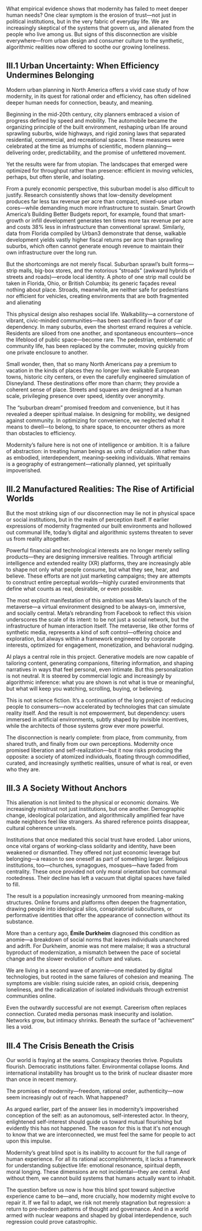 What empirical evidence shows that modernity has failed to meet deeper human needs? One clear symptom is the erosion of trust—not just in political institutions, but in the very fabric of everyday life. We are increasingly skeptical of the systems that govern us, and alienated from the people who live among us. But signs of this disconnection are visible everywhere—from urban design and consumer culture to the synthetic, algorithmic realities now offered to soothe our growing loneliness.

## III.1 Urban Uncertainty: When Efficiency Undermines Belonging

Modern urban planning in North America offers a vivid case study of how modernity, in its quest for rational order and efficiency, has often sidelined deeper human needs for connection, beauty, and meaning.

Beginning in the mid-20th century, city planners embraced a vision of progress defined by speed and mobility. The automobile became the organizing principle of the built environment, reshaping urban life around sprawling suburbs, wide highways, and rigid zoning laws that separated residential, commercial, and recreational spaces. These measures were celebrated at the time as triumphs of scientific, modern planning—delivering order, predictability, and the promise of unfettered movement.

Yet the results were far from utopian. The landscapes that emerged were optimized for throughput rather than presence: efficient in moving vehicles, perhaps, but often sterile, and isolating.

From a purely economic perspective, this suburban model is also difficult to justify. Research consistently shows that low-density development produces far less tax revenue per acre than compact, mixed-use urban cores—while demanding much more infrastructure to sustain. Smart Growth America’s Building Better Budgets report, for example, found that smart-growth or infill development generates ten times more tax revenue per acre and costs 38% less in infrastructure than conventional sprawl. Similarly, data from Florida compiled by Urban3 demonstrate that dense, walkable development yields vastly higher fiscal returns per acre than sprawling suburbs, which often cannot generate enough revenue to maintain their own infrastructure over the long run.

But the shortcomings are not merely fiscal. Suburban sprawl’s built forms—strip malls, big-box stores, and the notorious “stroads” (awkward hybrids of streets and roads)—erode local identity. A photo of one strip mall could be taken in Florida, Ohio, or British Columbia; its generic façades reveal nothing about place. Stroads, meanwhile, are neither safe for pedestrians nor efficient for vehicles, creating environments that are both fragmented and alienating

This physical design also reshapes social life. Walkability—a cornerstone of vibrant, civic-minded communities—has been sacrificed in favor of car dependency. In many suburbs, even the shortest errand requires a vehicle. Residents are siloed from one another, and spontaneous encounters—once the lifeblood of public space—become rare. The pedestrian, emblematic of community life, has been replaced by the commuter, moving quickly from one private enclosure to another.

Small wonder, then, that so many North Americans pay a premium to vacation in the kinds of places they no longer live: walkable European towns, historic city centers, or even the carefully engineered simulation of Disneyland. These destinations offer more than charm; they provide a coherent sense of place. Streets and squares are designed at a human scale, privileging presence over speed, identity over anonymity.

The “suburban dream” promised freedom and convenience, but it has revealed a deeper spiritual malaise. In designing for mobility, we designed against community. In optimizing for convenience, we neglected what it means to dwell—to belong, to share space, to encounter others as more than obstacles to efficiency.

Modernity’s failure here is not one of intelligence or ambition. It is a failure of abstraction: in treating human beings as units of calculation rather than as embodied, interdependent, meaning-seeking individuals. What remains is a geography of estrangement—rationally planned, yet spiritually impoverished.

## III.2 Manufactured Realities: The Rise of Artificial Worlds

But the most striking sign of our disconnection may lie not in physical space or social institutions, but in the realm of perception itself. If earlier expressions of modernity fragmented our built environments and hollowed out communal life, today’s digital and algorithmic systems threaten to sever us from reality altogether.

Powerful financial and technological interests are no longer merely selling products—they are designing immersive realities. Through artificial intelligence and extended reality (XR) platforms, they are increasingly able to shape not only what people consume, but what they see, hear, and believe. These efforts are not just marketing campaigns; they are attempts to construct entire perceptual worlds—highly curated environments that define what counts as real, desirable, or even possible.

The most explicit manifestation of this ambition was Meta’s launch of the metaverse—a virtual environment designed to be always-on, immersive, and socially central. Meta’s rebranding from Facebook to reflect this vision underscores the scale of its intent: to be not just a social network, but the infrastructure of human interaction itself. The metaverse, like other forms of synthetic media, represents a kind of soft control—offering choice and exploration, but always within a framework engineered by corporate interests, optimized for engagement, monetization, and behavioral nudging.

AI plays a central role in this project. Generative models are now capable of tailoring content, generating companions, filtering information, and shaping narratives in ways that feel personal, even intimate. But this personalization is not neutral. It is steered by commercial logic and increasingly by algorithmic inference: what you are shown is not what is true or meaningful, but what will keep you watching, scrolling, buying, or believing.

This is not science fiction. It’s a continuation of the long project of reducing people to consumers—now accelerated by technologies that can simulate reality itself. And the result is not empowerment, but dependency: users immersed in artificial environments, subtly shaped by invisible incentives, while the architects of those systems grow ever more powerful.

The disconnection is nearly complete: from place, from community, from shared truth, and finally from our own perceptions. Modernity once promised liberation and self-realization—but it now risks producing the opposite: a society of atomized individuals, floating through commodified, curated, and increasingly synthetic realities, unsure of what is real, or even who they are.

## III.3 A Society Without Anchors
This alienation is not limited to the physical or economic domains. We increasingly mistrust not just institutions, but one another. Demographic change, ideological polarization, and algorithmically amplified fear have made neighbors feel like strangers. As shared reference points disappear, cultural coherence unravels.

Institutions that once mediated this social trust have eroded. Labor unions, once vital organs of working-class solidarity and identity, have been weakened or dismantled. They offered not just economic leverage but belonging—a reason to see oneself as part of something larger. Religious institutions, too—churches, synagogues, mosques—have faded from centrality. These once provided not only moral orientation but communal rootedness. Their decline has left a vacuum that digital spaces have failed to fill.

The result is a population increasingly unmoored from meaning-making structures. Online forums and platforms often deepen the fragmentation, drawing people into ideological silos, conspiratorial subcultures, or performative identities that offer the appearance of connection without its substance.

More than a century ago, **Émile Durkheim** diagnosed this condition as anomie—a breakdown of social norms that leaves individuals unanchored and adrift. For Durkheim, anomie was not mere malaise; it was a structural byproduct of modernization, a mismatch between the pace of societal change and the slower evolution of culture and values.

We are living in a second wave of anomie—one mediated by digital technologies, but rooted in the same failures of cohesion and meaning. The symptoms are visible: rising suicide rates, an opioid crisis, deepening loneliness, and the radicalization of isolated individuals through extremist communities online.

Even the outwardly successful are not exempt. Careerism often replaces connection. Curated media personas mask insecurity and isolation. Networks grow, but intimacy shrinks. Beneath the surface of “achievement” lies a void.

## III.4 The Crisis Beneath the Crisis
Our world is fraying at the seams. Conspiracy theories thrive. Populists flourish. Democratic institutions falter. Environmental collapse looms. And international instability has brought us to the brink of nuclear disaster more than once in recent memory.

The promises of modernity—freedom, rational order, authenticity—now seem increasingly out of reach. What happened?

As argued earlier, part of the answer lies in modernity’s impoverished conception of the self: as an autonomous, self-interested actor. In theory, enlightened self-interest should guide us toward mutual flourishing but evidently this has not happened. The reason for this is that it's not enough to know that we are interconnected, we must feel the same for people to act upon this impulse. 

Modernity’s great blind spot is its inability to account for the full range of human experience. For all its rational accomplishments, it lacks a framework for understanding subjective life: emotional resonance, spiritual depth, moral longing. These dimensions are not incidental—they are central. And without them, we cannot build systems that humans actually want to inhabit.

The question before us now is how this blind spot toward subjective experience came to be—and, more crucially, how modernity might evolve to repair it. If we fail to adapt, we risk not merely stagnation but regression: a return to pre-modern patterns of thought and governance. And in a world armed with nuclear weapons and shaped by global interdependence, such regression could prove catastrophic.
